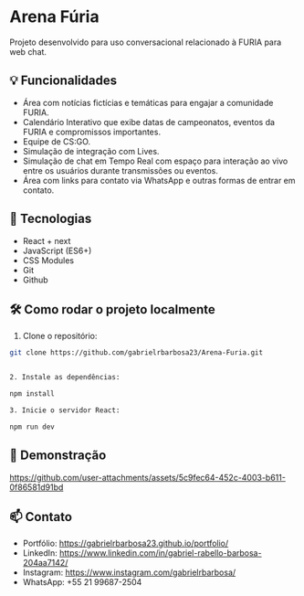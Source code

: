 # Arena Fúria

Projeto desenvolvido para uso conversacional relacionado à FURIA para web chat.


## 💡 Funcionalidades

- Área com notícias fictícias e temáticas para engajar a comunidade FURIA.
- Calendário Interativo que exibe datas de campeonatos, eventos da FURIA e compromissos importantes.
- Equipe de CS:GO.
- Simulação de integração com Lives.
- Simulação de chat em Tempo Real com espaço para interação ao vivo entre os usuários durante transmissões ou eventos.
- Área com links para contato via WhatsApp e outras formas de entrar em contato.


## 🚀 Tecnologias

- React + next
- JavaScript (ES6+)
- CSS Modules
- Git
- Github


## 🛠️ Como rodar o projeto localmente

1. Clone o repositório:

```bash
git clone https://github.com/gabrielrbarbosa23/Arena-Furia.git


2. Instale as dependências:

npm install

3. Inicie o servidor React:

npm run dev
```

## 📸 Demonstração

https://github.com/user-attachments/assets/5c9fec64-452c-4003-b611-0f86581d91bd


## 📫 Contato

- Portfólio: https://gabrielrbarbosa23.github.io/portfolio/
- LinkedIn: https://www.linkedin.com/in/gabriel-rabello-barbosa-204aa7142/
- Instagram: https://www.instagram.com/gabrielrbarbosa/
- WhatsApp: +55 21 99687-2504
